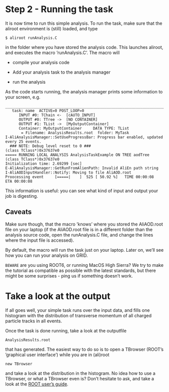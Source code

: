 # Step 2 - Running the task

It is now time to run this simple analysis. To run the task, make sure that the aliroot environment is (still) loaded, and type
```
$ aliroot runAnalysis.C
```
in the folder where you have stored the analysis code. This launches aliroot, and executes the macro ’runAnalysis.C’. The macro will

*   compile your analysis code

*   Add your analysis task to the analysis manager

*   run the analysis


As the code starts running, the analysis manager prints some information to your screen, e.g.
```
______________________________________________________________________________
   task: name  ACTIVE=0 POST_LOOP=0
      INPUT #0: TChain <-  [cAUTO_INPUT]
      OUTPUT #0: TTree ->  [NO CONTAINER]
      OUTPUT #1: TList ->  [MyOutputContainer]
      Container: MyOutputContainer     DATA TYPE: TList
       = Filename: AnalysisResults.root  folder: MyTask
I-AliAnalysisManager::SetUseProgressBar: Progress bar enabled, updated every 25 events.
  ### NOTE: Debug level reset to 0 ###
(class TClass*)0x37637e0
===== RUNNING LOCAL ANALYSIS AnalysisTaskExample ON TREE aodTree
(class TClass*)0x37637e0
Initialization time: 2.69299 [sec]
E-AliAnalysisManager::GetRunFromAlienPath: Invalid AliEn path string
I-AliAODInputHandler::Notify: Moving to file AliAOD.root
Proocessing event     [=====|    ]  525 [ 50.92 %]   TIME 00:00:08  ETA 00:00:08
```

This information is useful: you can see what kind of input and output your job is digesting. 

## Caveats

Make sure though, that the macro ’knows’ where you stored the AliAOD.root file on your laptop (if the AliAOD.root file is in a different folder than the analysis source code, open the runAnalysis.C file, and change the lines where the input file is accessed).

By default, the macro will run the task just on your laptop. Later on, we’ll see how you can run your analysis on GRID.

`BEWARE` are you using ROOT6, or running MacOS High Sierra? We try to make the tutorial as compatible as possible with the latest standards, but there might be some surprises - ping us if something doesn’t work.

# Take a look at the output

If all goes well, your simple task runs over the input data, and fills one histogram with the distribution of transverse momentum of all charged particle tracks in all events. 

Once the task is done running, take a look at the outputfile 

```
AnalysisResults.root
```
 that has generated. The easiest way to do so is to open a TBrowser (ROOT’s ’graphical user interface’) while you are in (ali)root 

```
new TBrowser
```

and take a look at the distribution in the histogram. No idea how to use a TBrowser, or what a TBrowser even is? Don’t hesitate to ask, and take a look at the [ROOT user’s guide](https://root.cern.ch/root/htmldoc/guides/users-guide/ROOTUsersGuide.html).
